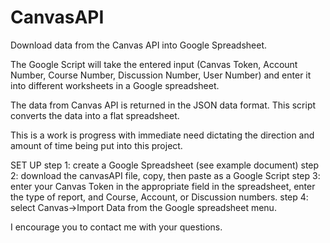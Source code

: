 CanvasAPI
=========

Download data from the Canvas API into Google Spreadsheet.  

The Google Script will take the entered input (Canvas Token, Account Number, Course Number, Discussion Number, User Number) and enter it into different worksheets in a Google spreadsheet.

The data from Canvas API is returned in the JSON data format.  This script converts the data into a flat spreadsheet.

This is a work is progress with immediate need dictating the direction and amount of time being put into this project.

SET UP
step 1: create a Google Spreadsheet (see example document)
step 2: download the canvasAPI file, copy, then paste as a Google Script
step 3: enter your Canvas Token in the appropriate field in the spreadsheet, enter the type of report, and Course, Account, or Discussion numbers.
step 4: select Canvas->Import Data from the Google spreadsheet menu.

I encourage you to contact me with your questions.
